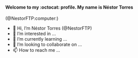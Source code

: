 <h4>Welcome to my :octocat: profile. My name is Néstor Torres</h4>(@NestorFTP:computer:)

- 👋 Hi, I’m Néstor Torres (@NestorFTP)
- 👀 I’m interested in ... 
- 🌱 I’m currently learning ...
- 💞️ I’m looking to collaborate on ...
- 📫 How to reach me ...
